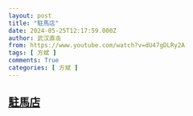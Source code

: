 ```yaml
---
layout: post
title: "駐馬店"
date: 2024-05-25T12:17:59.000Z
author: 武汉直击
from: https://www.youtube.com/watch?v=dU47gDLRy2A
tags: [ 方斌 ]
comments: True
categories: [ 方斌 ]
---
```

<!--1716639479000-->
[駐馬店](https://www.youtube.com/watch?v=dU47gDLRy2A)
------

<div>

</div>
